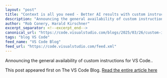 ```yaml
---
layout: "post"
title: "Context is all you need - Better AI results with custom instructions"
description: "Announcing the general availability of custom instructions for VS Code.."
author: "Rob Conery, Harald Kirschner"
excerpt_separator: <!--excerpt_end-->
canonical_url: "https://code.visualstudio.com/blogs/2025/03/26/custom-instructions"
tags: "blog VS Code"
feed_name: "VS Code Blog"
feed_url: "https://code.visualstudio.com/feed.xml"
---
```


Announcing the general availability of custom instructions for VS Code..<!--excerpt_end-->

This post appeared first on The VS Code Blog. [Read the entire article here](https://code.visualstudio.com/blogs/2025/03/26/custom-instructions)
